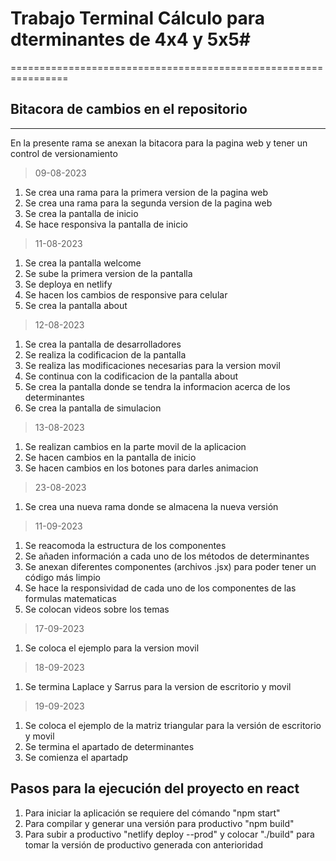 # Trabajo Terminal Cálculo para dterminantes de 4x4 y 5x5#
================================================================
## Bitacora de cambios en el repositorio
----------------------------------------------------------------
En la presente rama se anexan la bitacora para la pagina web y tener un control de versionamiento

>09-08-2023
1. Se crea una rama para la primera version de la pagina web
2. Se crea una rama para la segunda version de la pagina web
3. Se crea la pantalla de inicio
4. Se hace responsiva la pantalla de inicio

>11-08-2023
1. Se crea la pantalla welcome
2. Se sube la primera version de la pantalla
3. Se deploya en netlify
4. Se hacen los cambios de responsive para celular
5. Se crea la pantalla about

>12-08-2023
1. Se crea la pantalla de desarrolladores
2. Se realiza la codificacion de la pantalla
3. Se realiza las modificaciones necesarias para la version movil
4. Se continua con la codificacion de la pantalla about
5. Se crea la pantalla donde se tendra la informacion acerca de los determinantes
6. Se crea la pantalla de simulacion

>13-08-2023
1. Se realizan cambios en la parte movil de la aplicacion
2. Se hacen cambios en la pantalla de inicio
3. Se hacen cambios en los botones para darles animacion

>23-08-2023
1. Se crea una nueva rama donde se almacena la nueva versión

>11-09-2023
1. Se reacomoda la estructura de los componentes
2. Se añaden información a cada uno de los métodos de determinantes
3. Se anexan diferentes componentes (archivos .jsx) para poder tener un código más limpio
4. Se hace la responsividad de cada uno de los componentes de las formulas matematicas
5. Se colocan videos sobre los temas

>17-09-2023
1. Se coloca el ejemplo para la version movil

>18-09-2023
1. Se termina Laplace y Sarrus para la version de escritorio y movil

>19-09-2023
1. Se coloca el ejemplo de la matriz triangular para la versión de escritorio y movil
2. Se termina el apartado de determinantes
3. Se comienza el apartadp

## Pasos para la ejecución del proyecto en react
1. Para iniciar la aplicación se requiere del cómando "npm start"
2. Para compilar y generar una versión para productivo "npm build"
3. Para subir a productivo "netlify deploy --prod" y colocar "./build" para tomar la versión de productivo generada con anterioridad
